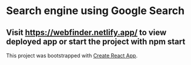 # Search engine using Google Search

## Visit https://webfinder.netlify.app/ to view deployed app or start the project with npm start

This project was bootstrapped with [Create React App](https://github.com/facebook/create-react-app).


